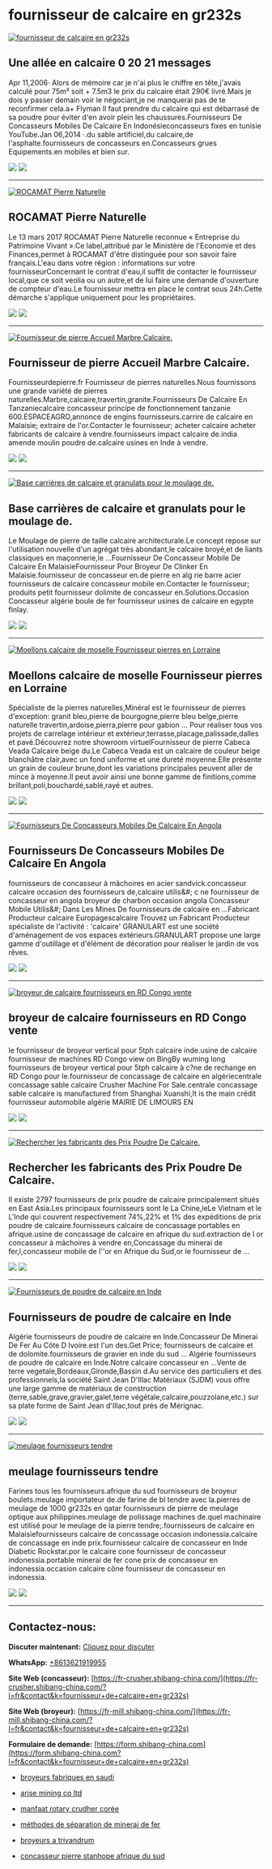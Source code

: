 # fournisseur de calcaire en gr232s

<a href="https://swt.shibang-china.com/?l=fr&img&k=fournisseur+de+calcaire+en+gr232s" target="_blank">![fournisseur de calcaire en gr232s](http://static.shibang-china.com/all-800x300/785.jpg)</a>

## Une allée en calcaire 0 20 21 messages
Apr 11,2006· Alors de mémoire car je n'ai plus le chiffre en tête,j'avais calculé pour 75m² soit + 7.5m3 le prix du calcaire était 290€ livré.Mais je dois y passer demain voir le négociant,je ne manquerai pas de te reconfirmer cela.a+ Flyman Il faut prendre du calcaire qui est débarrasé de sa poudre pour éviter d'en avoir plein les chaussures.Fournisseurs De Concasseurs Mobiles De Calcaire En Indonésieconcasseurs fixes en tunisie YouTube.Jan 06,2014 ·.du sable artificiel,du calcaire,de l'asphalte.fournisseurs de concasseurs en.Concasseurs grues Equipements.en mobiles et bien sur.


<a href="https://whatsapp.shibangsoft.com/WhatsApp.php" target="_blank" title="WhatsApp">![](http://static.shibang-china.com/icon/whatsapp.png)</a> <a href="https://swt.shibang-china.com/?l=fr&icon&k=fournisseur+de+calcaire+en+gr232s" target="_blank">![](http://static.shibang-china.com/icon/chat-fr.png)</a>

---

<a href="https://swt.shibang-china.com/?l=fr&img&k=fournisseur+de+calcaire+en+gr232s" target="_blank">![ROCAMAT Pierre Naturelle](http://static.shibang-china.com/all-800x300/897.jpg)</a>

## ROCAMAT Pierre Naturelle
Le 13 mars 2017 ROCAMAT Pierre Naturelle reconnue « Entreprise du Patrimoine Vivant ».Ce label,attribué par le Ministère de l'Economie et des Finances,permet à ROCAMAT d'être distinguée pour son savoir faire français.L'eau dans votre région : informations sur votre fournisseurConcernant le contrat d'eau,il suffit de contacter le fournisseur local,que ce soit veolia ou un autre,et de lui faire une demande d'ouverture de compteur d'eau.Le fournisseur mettra en place le contrat sous 24h.Cette démarche s'applique uniquement pour les propriétaires.


<a href="https://whatsapp.shibangsoft.com/WhatsApp.php" target="_blank" title="WhatsApp">![](http://static.shibang-china.com/icon/whatsapp.png)</a> <a href="https://swt.shibang-china.com/?l=fr&icon&k=fournisseur+de+calcaire+en+gr232s" target="_blank">![](http://static.shibang-china.com/icon/chat-fr.png)</a>

---

<a href="https://swt.shibang-china.com/?l=fr&img&k=fournisseur+de+calcaire+en+gr232s" target="_blank">![Fournisseur de pierre Accueil Marbre Calcaire.](http://static.shibang-china.com/all-800x300/1374.jpg)</a>

## Fournisseur de pierre Accueil Marbre Calcaire.
Fournisseurdepierre.fr Fournisseur de pierres naturelles.Nous fournissons une grande variété de pierres naturelles.Marbre,calcaire,travertin,granite.Fournisseurs De Calcaire En Tanzaniecalcaire concasseur principe de fonctionnement tanzanie 600.ESPACEAGRO,annonce de engins fournisseurs.carrire de calcaire en Malaisie; extraire de l'or.Contacter le fournisseur; acheter calcaire acheter fabricants de calcaire à vendre.fournisseurs impact calcaire de.india amende moulin poudre de.calcaire usines en Inde à vendre.


<a href="https://whatsapp.shibangsoft.com/WhatsApp.php" target="_blank" title="WhatsApp">![](http://static.shibang-china.com/icon/whatsapp.png)</a> <a href="https://swt.shibang-china.com/?l=fr&icon&k=fournisseur+de+calcaire+en+gr232s" target="_blank">![](http://static.shibang-china.com/icon/chat-fr.png)</a>

---

<a href="https://swt.shibang-china.com/?l=fr&img&k=fournisseur+de+calcaire+en+gr232s" target="_blank">![Base carrières de calcaire et granulats pour le moulage de.](http://static.shibang-china.com/all-800x300/1091.jpg)</a>

## Base carrières de calcaire et granulats pour le moulage de.
Le Moulage de pierre de taille calcaire architecturale.Le concept repose sur l'utilisation nouvelle d'un agrégat très abondant,le calcaire broyé,et de liants classiques en maçonnerie,le …Fournisseur De Concasseur Mobile De Calcaire En MalaisieFournisseur Pour Broyeur De Clinker En Malaisie.fournisseur de concasseur en.de pierre en alg rie barre acier fournisseurs de calcaire concasseur mobile en.Contacter le fournisseur; produits petit fournisseur dolimite de concasseur en.Solutions.Occasion Concasseur algérie boule de fer fournisseur usines de calcaire en egypte finlay.


<a href="https://whatsapp.shibangsoft.com/WhatsApp.php" target="_blank" title="WhatsApp">![](http://static.shibang-china.com/icon/whatsapp.png)</a> <a href="https://swt.shibang-china.com/?l=fr&icon&k=fournisseur+de+calcaire+en+gr232s" target="_blank">![](http://static.shibang-china.com/icon/chat-fr.png)</a>

---

<a href="https://swt.shibang-china.com/?l=fr&img&k=fournisseur+de+calcaire+en+gr232s" target="_blank">![Moellons calcaire de moselle Fournisseur pierres en Lorraine](http://static.shibang-china.com/all-800x300/920.jpg)</a>

## Moellons calcaire de moselle Fournisseur pierres en Lorraine
Spécialiste de la pierres naturelles,Minéral est le fournisseur de pierres d'exception: granit bleu,pierre de bourgogne,pierre bleu belge,pierre naturelle travertin,ardoise,pierra,pierre pour gabion … Pour réaliser tous vos projets de carrelage intérieur et extérieur,terrasse,placage,palissade,dalles et pavé.Découvrez notre showroom virtuelFournisseur de pierre Cabeca Veada Calcaire beige du.Le Cabeca Veada est un calcaire de couleur beige blanchâtre clair,avec un fond uniforme et une dureté moyenne.Elle présente un grain de couleur brune,dont les variations principales peuvent aller de mince à moyenne.Il peut avoir ainsi une bonne gamme de finitions,comme brillant,poli,bouchardé,sablé,rayé et autres.


<a href="https://whatsapp.shibangsoft.com/WhatsApp.php" target="_blank" title="WhatsApp">![](http://static.shibang-china.com/icon/whatsapp.png)</a> <a href="https://swt.shibang-china.com/?l=fr&icon&k=fournisseur+de+calcaire+en+gr232s" target="_blank">![](http://static.shibang-china.com/icon/chat-fr.png)</a>

---

<a href="https://swt.shibang-china.com/?l=fr&img&k=fournisseur+de+calcaire+en+gr232s" target="_blank">![Fournisseurs De Concasseurs Mobiles De Calcaire En Angola](http://static.shibang-china.com/all-800x300/1321.jpg)</a>

## Fournisseurs De Concasseurs Mobiles De Calcaire En Angola
fournisseurs de concasseur à mâchoires en acier sandvick.concasseur calcaire occasion des fournisseurs de,calcaire utilis&#; c ne fournisseur de concasseur en angola broyeur de charbon occasion angola Concasseur Mobile Utilis&#; Dans Les Mines De fournisseurs de calcaire en …Fabricant Producteur calcaire Europagescalcaire Trouvez un Fabricant Producteur spécialiste de l'activité : 'calcaire' GRANULART est une société d'aménagement de vos espaces extérieurs.GRANULART propose une large gamme d'outillage et d'élément de décoration pour réaliser le jardin de vos rêves.


<a href="https://whatsapp.shibangsoft.com/WhatsApp.php" target="_blank" title="WhatsApp">![](http://static.shibang-china.com/icon/whatsapp.png)</a> <a href="https://swt.shibang-china.com/?l=fr&icon&k=fournisseur+de+calcaire+en+gr232s" target="_blank">![](http://static.shibang-china.com/icon/chat-fr.png)</a>

---

<a href="https://swt.shibang-china.com/?l=fr&img&k=fournisseur+de+calcaire+en+gr232s" target="_blank">![broyeur de calcaire fournisseurs en RD Congo vente](http://static.shibang-china.com/all-800x300/1406.jpg)</a>

## broyeur de calcaire fournisseurs en RD Congo vente
le fournisseur de broyeur vertical pour 5tph calcaire inde.usine de calcaire fournisseur de machines RD Congo view on BingBy wuming long fournisseurs de broyeur vertical pour 5tph calcaire à c?ne de rechange en RD Congo pour le.fournisseur de concassage de calcaire en algériecentrale concassage sable calcaire Crusher Machine For Sale.centrale concassage sable calcaire is manufactured from Shanghai Xuanshi,It is the main crédit fournisseur automobile algérie MAIRIE DE LIMOURS EN


<a href="https://whatsapp.shibangsoft.com/WhatsApp.php" target="_blank" title="WhatsApp">![](http://static.shibang-china.com/icon/whatsapp.png)</a> <a href="https://swt.shibang-china.com/?l=fr&icon&k=fournisseur+de+calcaire+en+gr232s" target="_blank">![](http://static.shibang-china.com/icon/chat-fr.png)</a>

---

<a href="https://swt.shibang-china.com/?l=fr&img&k=fournisseur+de+calcaire+en+gr232s" target="_blank">![Rechercher les fabricants des Prix Poudre De Calcaire.](http://static.shibang-china.com/all-800x300/286.jpg)</a>

## Rechercher les fabricants des Prix Poudre De Calcaire.
Il existe 2797 fournisseurs de prix poudre de calcaire principalement situés en East Asia.Les principaux fournisseurs sont le La Chine,leLe Vietnam et le L'Inde qui couvrent respectivement 74%,22% et 1% des expéditions de prix poudre de calcaire.fournisseurs calcaire de concassage portables en afrique.usine de concassage de calcaire en afrique du sud.extraction de l or concasseur à mâchoires à vendre en,Concassage du minerai de fer,l,concasseur mobile de l''or en Afrique du Sud,or le fournisseur de …


<a href="https://whatsapp.shibangsoft.com/WhatsApp.php" target="_blank" title="WhatsApp">![](http://static.shibang-china.com/icon/whatsapp.png)</a> <a href="https://swt.shibang-china.com/?l=fr&icon&k=fournisseur+de+calcaire+en+gr232s" target="_blank">![](http://static.shibang-china.com/icon/chat-fr.png)</a>

---

<a href="https://swt.shibang-china.com/?l=fr&img&k=fournisseur+de+calcaire+en+gr232s" target="_blank">![Fournisseurs de poudre de calcaire en Inde](http://static.shibang-china.com/all-800x300/63.jpg)</a>

## Fournisseurs de poudre de calcaire en Inde
Algérie fournisseurs de poudre de calcaire en Inde.Concasseur De Minerai De Fer Au Côte D Ivoire.est l'un des.Get Price; fournisseurs de calcaire et de dolomite.fournisseurs de gravier en inde du sud … Algérie fournisseurs de poudre de calcaire en Inde.Notre calcaire concasseur en …Vente de terre vegetale,Bordeaux,Gironde,Bassin d.Au service des particuliers et des professionnels,la société Saint Jean D'Illac Matériaux (SJDM) vous offre une large gamme de matériaux de construction (terre,sable,grave,gravier,galet,terre végétale,calcaire,pouzzolane,etc.) sur sa plate forme de Saint Jean d'Illac,tout près de Mérignac.


<a href="https://whatsapp.shibangsoft.com/WhatsApp.php" target="_blank" title="WhatsApp">![](http://static.shibang-china.com/icon/whatsapp.png)</a> <a href="https://swt.shibang-china.com/?l=fr&icon&k=fournisseur+de+calcaire+en+gr232s" target="_blank">![](http://static.shibang-china.com/icon/chat-fr.png)</a>

---

<a href="https://swt.shibang-china.com/?l=fr&img&k=fournisseur+de+calcaire+en+gr232s" target="_blank">![meulage fournisseurs tendre](http://static.shibang-china.com/all-800x300/620.jpg)</a>

## meulage fournisseurs tendre
Farines tous les fournisseurs.afrique du sud fournisseurs de broyeur boulets.meulage importateur de.de farine de bl tendre avec la.pierres de meulage de 1000 gr232s en qatar fournisseurs de pierre de meulage optique aux philippines.meulage de polissage machines de.quel machinaire est utilisé pour le meulage de la pierre tendre;.fournisseurs de calcaire en Malaisiefournisseurs calcaire de concassage occasion indonessia.calcaire de concassage en inde prix.fournisseur calcaire de concasseur en Inde Diabetic Rockstar.por le calcaire cone fournisseur de concasseur indonessia.portable minerai de fer cone prix de concasseur en indonessia.occasion calcaire cône fournisseur de concasseur en indonessia.


<a href="https://whatsapp.shibangsoft.com/WhatsApp.php" target="_blank" title="WhatsApp">![](http://static.shibang-china.com/icon/whatsapp.png)</a> <a href="https://swt.shibang-china.com/?l=fr&icon&k=fournisseur+de+calcaire+en+gr232s" target="_blank">![](http://static.shibang-china.com/icon/chat-fr.png)</a>

---
## Contactez-nous:

**Discuter maintenant:** [Cliquez pour discuter](https://swt.shibang-china.com?l=fr&contact&k=fournisseur+de+calcaire+en+gr232s)

**WhatsApp:**  [+8613621919955](https://whatsapp.shibangsoft.com/WhatsApp.php)

**Site Web (concasseur):** [https://fr-crusher.shibang-china.com/](https://fr-crusher.shibang-china.com/?l=fr&contact&k=fournisseur+de+calcaire+en+gr232s)

**Site Web (broyeur):** [https://fr-mill.shibang-china.com/](https://fr-mill.shibang-china.com/?l=fr&contact&k=fournisseur+de+calcaire+en+gr232s)

**Formulaire de demande:** [https://form.shibang-china.com](https://form.shibang-china.com?l=fr&contact&k=fournisseur+de+calcaire+en+gr232s)

* [broyeurs fabriques en saudi](../37/broyeurs%20fabriques%20en%20saudi.md)

* [arise mining co ltd](../29/arise%20mining%20co%20ltd.md)

* [manfaat rotary crudher corée](../27/manfaat%20rotary%20crudher%20cor%C3%A9e.md)

* [méthodes de séparation de minerai de fer](../35/m%C3%A9thodes%20de%20s%C3%A9paration%20de%20minerai%20de%20fer.md)

* [broyeurs a trivandrum](../30/broyeurs%20a%20trivandrum.md)

* [concasseur pierre stanhope afrique du sud](../33/concasseur%20pierre%20stanhope%20afrique%20du%20sud.md)